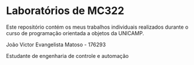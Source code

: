 # Laboratórios de MC322
Este repositório contém os meus trabalhos individuais realizados durante o curso de programação orientada a objetos da UNICAMP.

João Victor Evangelista Matoso - 176293

Estudante de engenharia de controle e automação